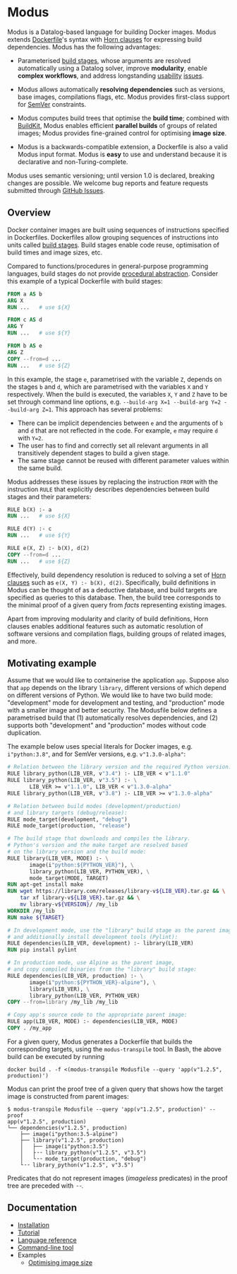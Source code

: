 # Modus

Modus is a Datalog-based language for building Docker images. Modus extends [Dockerfile](https://docs.docker.com/engine/reference/builder/)'s syntax with [Horn clauses](https://en.wikipedia.org/wiki/Horn_clause) for expressing build dependencies. Modus has the following advantages:

- Parameterised [build stages](https://docs.docker.com/develop/develop-images/multistage-build/), whose arguments are resolved automatically using a Datalog solver, improve __modularity__, enable __complex workflows__, and address longstanding [usability](https://github.com/moby/moby/issues/32100) [issues](https://github.com/moby/moby/issues/32100).

- Modus allows automatically __resolving dependencies__ such as versions, base images, compilations flags, etc. Modus provides first-class support for [SemVer](https://semver.org/) constraints.

- Modus computes build trees that optimise the __build time__; combined with [BuildKit](https://github.com/moby/buildkit), Modus enables efficient __parallel builds__ of groups of related images; Modus provides fine-grained control for optimising __image size__.

- Modus is a backwards-compatible extension, a Dockerfile is also a valid Modus input format. Modus is __easy__ to use and understand because it is declarative and non-Turing-complete.

Modus uses semantic versioning; until version 1.0 is declared, breaking changes are possible. We welcome bug reports and feature requests submitted through [GitHub Issues](https://github.com/mechtaev/modus/issues).

## Overview

Docker container images are built using sequences of instructions specified in Dockerfiles. Dockerfiles allow grouping sequences of instructions into units called [build stages](https://docs.docker.com/develop/develop-images/multistage-build/). Build stages enable code reuse, optimisation of build times and image sizes, etc.

Compared to functions/procedures in general-purpose programming languages, build stages do not provide [procedural abstraction](http://www.eecs.qmul.ac.uk/~mmh/AMCM048/abstraction/procedural.html). Consider this example of a typical Dockerfile with build stages:

```Dockerfile
FROM a AS b
ARG X
RUN ...   # use ${X}

FROM c AS d
ARG Y
RUN ...   # use ${Y}

FROM b AS e
ARG Z
COPY --from=d ...
RUN ...   # use ${Z}
```

In this example, the stage `e`, parametrised with the variable `Z`, depends on the stages `b` and `d`, which are parametrised with the variables `X` and `Y` respectively. When the build is executed, the variables `X`, `Y` and `Z` have to be set through command line options, e.g. `--build-arg X=1 --build-arg Y=2 --build-arg Z=1`. This approach has several problems:
- There can be implicit dependencies between `e` and the arguments of `b` and `d` that are not reflected in the code. For example, `e` may require `d` with `Y=2`.
- The user has to find and correctly set all relevant arguments in all transitively dependent stages to build a given stage.
- The same stage cannot be reused with different parameter values within the same build.

Modus addresses these issues by replacing the instruction `FROM` with the instruction `RULE` that explicitly describes dependencies between build stages and their parameters:

```Dockerfile
RULE b(X) :- a
RUN ...   # use ${X}

RULE d(Y) :- c
RUN ...   # use ${Y}

RULE e(X, Z) :- b(X), d(2)
COPY --from=d ...
RUN ...   # use ${Z}
```

Effectively, build dependency resolution is reduced to solving a set of [Horn clauses](https://en.wikipedia.org/wiki/Horn_clause) such as `e(X, Y) :- b(X), d(2)`. Specifically, build definitions in Modus can be thought of as a deductive database, and build targets are specified as queries to this database. Then, the build tree corresponds to the minimal proof of a given query from _facts_ representing existing images.

Apart from improving modularity and clarity of build definitions, Horn clauses enables additional features such as automatic resolution of software versions and compilation flags, building groups of related images, and more.

## Motivating example

Assume that we would like to containerise the application `app`. Suppose also that `app` depends on the library `library`, different versions of which depend on different versions of Python. We would like to have two build mode: "development" mode for development and testing, and "production" mode with a smaller image and better security. The Modusfile below defines a parametrised build that (1) automatically resolves dependencies, and (2) supports both "development" and "production" modes without code duplication. 

The example below uses special literals for Docker images, e.g. `i"python:3.8"`, and for SemVer versions, e.g. `v"1.3.0-alpha"`:

```Dockerfile
# Relation between the library version and the required Python version:
RULE library_python(LIB_VER, v"3.4") :- LIB_VER < v"1.1.0"
RULE library_python(LIB_VER, v"3.5") :- \
       LIB_VER >= v"1.1.0", LIB_VER < v"1.3.0-alpha"
RULE library_python(LIB_VER, v"3.8") :- LIB_VER >= v"1.3.0-alpha"

# Relation between build modes (development/production)
# and library targets (debug/release):
RULE mode_target(development, "debug")
RULE mode_target(production, "release")

# The build stage that downloads and compiles the library.
# Python's version and the make target are resolved based
# on the library version and the build mode:
RULE library(LIB_VER, MODE) :- \
       image(i"python:${PYTHON_VER}"), \
       library_python(LIB_VER, PYTHON_VER), \
       mode_target(MODE, TARGET)
RUN apt-get install make
RUN wget https://library.com/releases/library-v${LIB_VER}.tar.gz && \
    tar xf library-v${LIB_VER}.tar.gz && \
    mv library-v${VERSION}/ /my_lib
WORKDIR /my_lib
RUN make ${TARGET}

# In development mode, use the "library" build stage as the parent image,
# and additionally install development tools (Pylint):
RULE dependencies(LIB_VER, development) :- library(LIB_VER)
RUN pip install pylint

# In production mode, use Alpine as the parent image,
# and copy compiled binaries from the "library" build stage:
RULE dependencies(LIB_VER, production) :- \
       image(i"python:${PYTHON_VER}-alpine"), \
       library(LIB_VER), \
       library_python(LIB_VER, PYTHON_VER)
COPY --from=library /my_lib /my_lib

# Copy app's source code to the appropriate parent image:
RULE app(LIB_VER, MODE) :- dependencies(LIB_VER, MODE)
COPY . /my_app
```

For a given query, Modus generates a Dockerfile that builds the corresponding targets, using the `modus-transpile` tool. In Bash, the above build can be executed by running 

    docker build . -f <(modus-transpile Modusfile --query 'app(v"1.2.5", production)')

Modus can print the proof tree of a given query that shows how the target image is constructed from parent images:

    $ modus-transpile Modusfile --query 'app(v"1.2.5", production)' --proof
    app(v"1.2.5", production)
    └── dependencies(v"1.2.5", production)
        ├── image(i"python:3.5-alpine")
        ├── library(v"1.2.5", production)
        │   ├── image(i"python:3.5")
        │   ├╶╶ library_python(v"1.2.5", v"3.5")
        │   └╶╶ mode_target(production, "debug")
        └╶╶ library_python(v"1.2.5", v"3.5")

Predicates that do not represent images (_imageless_ predicates) in the proof tree are preceded with `╶╶`.

## Documentation

- [Installation](doc/installation.md)
- [Tutorial](doc/tutorial.md)
- [Language reference](doc/language-reference.md)
- [Command-line tool](doc/command-line-tool.md)
- Examples
  - [Optimising image size](doc/example/optimising-image-size.md)
